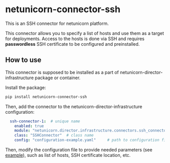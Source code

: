 # netunicorn-connector-ssh
This is an SSH connector for netunicorn platform.  

This connector allows you to specify a list of hosts and use them as a target for deployments.
Access to the hosts is done via SSH and requires **passwordless** SSH certificate to be configured and preinstalled.

## How to use
This connector is supposed to be installed as a part of netunicorn-director-infrastructure package or container.

Install the package:
```bash
pip install netunicorn-connector-ssh
```

Then, add the connector to the netunicorn-director-infrastructure configuration:
```yaml
  ssh-connector-1:  # unique name
    enabled: true
    module: "netunicorn.director.infrastructure.connectors.ssh_connector"  # where to import from
    class: "SSHConnector"  # class name
    config: "configuration-example.yaml"     # path to configuration file
```

Then, modify the configuration file to provide needed parameters (see [example](configuration-example.yaml)), such as
list of hosts, SSH certificate location, etc.